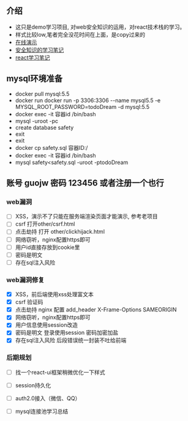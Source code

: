 ## 介绍
- 这只是demo学习项目, 对web安全知识的运用，对react技术栈的学习。
- 样式比较low,笔者完全没花时间在上面，是copy过来的
- [在线演示](https://safe.warmplace.cn:10443/)
- [安全知识的学习笔记](https://www.yuque.com/guojw/operation/gu273u)
- [react学习笔记](https://www.yuque.com/guojw/fe-project/vb6m5v)

## mysql环境准备
- docker pull mysql:5.5
- docker run docker run -p 3306:3306 --name mysql5.5 -e MYSQL_ROOT_PASSWORD=todoDream -d mysql:5.5
- docker exec -it 容器id /bin/bash
- mysql -uroot -pc
- create database safety
- exit
- exit
- docker cp safety.sql 容器ID:/
- docker exec -it 容器id /bin/bash
- mysql safety<safety.sql -uroot -ptodoDream

## 账号 guojw  密码 123456 或者注册一个也行 

### web漏洞
 - [ ] XSS，演示不了只能在服务端渲染页面才能演示, 参考老项目
 - [ ] csrf 打开other/csrf.html
 - [ ] 点击劫持 打开 other/clickhijack.html
 - [ ] 网络窃听，nginx配置https即可
 - [ ] 用户id直接存放到cookie里
 - [ ] 密码是明文
 - [ ] 存在sql注入风险
 
 ### web漏洞修复
- [X] XSS，前后端使用xss处理富文本
- [X] csrf 验证码
- [X] 点击劫持  nginx 配置 add_header X-Frame-Options SAMEORIGIN
- [X] 网络窃听，nginx配置https即可
- [X] 用户信息使用session改造
- [X] 密码是明文 登录使用session 密码加密加盐
- [X] 存在sql注入风险 后段错误统一封装不吐给前端

 ### 后期规划
- [ ] 找一个react-ui框架稍微优化一下样式
- [ ] session持久化
- [ ] auth2.0接入（微信、QQ）
- [ ] mysql连接池学习总结
 

